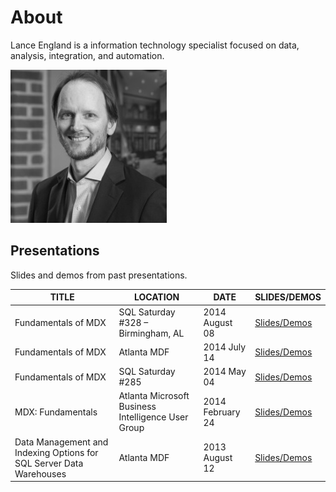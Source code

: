 # About

Lance England is a information technology specialist focused on data, analysis, integration, and automation.

![Lance England profile picture](/assets/img/lance_england.jpg)

## Presentations

Slides and demos from past presentations.

| TITLE | LOCATION | DATE | SLIDES/DEMOS |
| ----- | -------- | ---- | ------------ |
| Fundamentals of MDX | SQL Saturday #328 – Birmingham, AL | 2014 August 08 | [Slides/Demos](/assets/presentations/fundamentals_of_mdx_sqlsat328.zip) |
| Fundamentals of MDX | Atlanta MDF | 2014 July 14 | [Slides/Demos](/assets/presentations/fundamentals_of_mdx_atlantamdf.zip) |
| Fundamentals of MDX | SQL Saturday #285 | 2014 May 04 | [Slides/Demos](/assets/presentations/fundamentals_of_mdx_sqlsat285.zip) |
| MDX: Fundamentals | Atlanta Microsoft Business Intelligence User Group | 2014 February 24 | [Slides/Demos](/assets/presentations/mdx_fundamentals_atlantabi.zip) |
| Data Management and Indexing Options for SQL Server Data Warehouses | Atlanta MDF | 2013 August 12 | [Slides/Demos](/assets/presentations/data_mgmt_atlantamdf.zip) |
